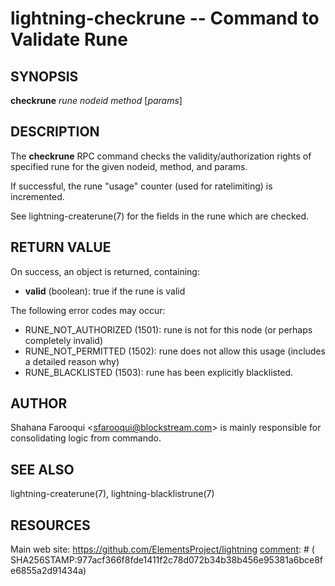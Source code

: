 lightning-checkrune -- Command to Validate Rune
================================================

SYNOPSIS
--------

**checkrune** *rune* *nodeid* *method* [*params*]

DESCRIPTION
-----------

The **checkrune** RPC command checks the validity/authorization rights of specified rune for the given nodeid, method, and params.

If successful, the rune "usage" counter (used for ratelimiting) is incremented.

See lightning-createrune(7) for the fields in the rune which are checked.

RETURN VALUE
------------

[comment]: # (GENERATE-FROM-SCHEMA-START)
On success, an object is returned, containing:

- **valid** (boolean): true if the rune is valid

[comment]: # (GENERATE-FROM-SCHEMA-END)

The following error codes may occur:
- RUNE\_NOT\_AUTHORIZED (1501): rune is not for this node (or perhaps completely invalid)
- RUNE\_NOT\_PERMITTED (1502): rune does not allow this usage (includes a detailed reason why)
- RUNE\_BLACKLISTED (1503): rune has been explicitly blacklisted.

AUTHOR
------

Shahana Farooqui <<sfarooqui@blockstream.com>> is mainly responsible 
for consolidating logic from commando.

SEE ALSO
--------

lightning-createrune(7), lightning-blacklistrune(7)

RESOURCES
---------

Main web site: <https://github.com/ElementsProject/lightning>
[comment]: # ( SHA256STAMP:977acf366f8fde1411f2c78d072b34b38b456e95381a6bce8fe6855a2d91434a)
